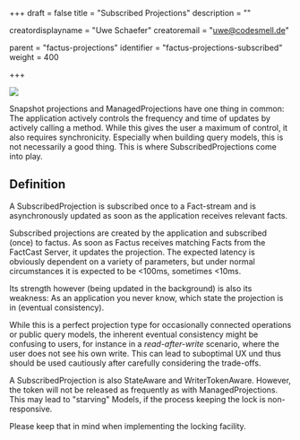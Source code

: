 +++
draft = false
title = "Subscribed Projections"
description = ""


creatordisplayname = "Uwe Schaefer"
creatoremail = "uwe@codesmell.de"


parent = "factus-projections"
identifier = "factus-projections-subscribed"
weight = 400

+++

![](../ph_s.png)

Snapshot projections and ManagedProjections have one thing in common:
The application actively controls the frequency and time of updates by actively calling a method. While this gives the 
user a maximum of control, it also requires synchronicity. Especially when building query models, this is not
necessarily a good thing. This is where SubscribedProjections come into play.

## Definition

A SubscribedProjection is subscribed once to a Fact-stream and is asynchronously updated as soon as the application
receives relevant facts.

Subscribed projections are created by the application and subscribed (once) to factus. As soon as Factus receives 
matching Facts from the FactCast Server, it updates the projection. The expected latency is obviously dependent on a
variety of parameters, but under normal circumstances it is expected to be <100ms, sometimes <10ms.

Its strength however (being updated in the background) is also its weakness: As an application you never know, 
which state the projection is in (eventual consistency).

While this is a perfect projection type for occasionally connected operations or public query models, the inherent 
eventual consistency might be confusing to users, for instance in a *read-after-write* scenario, where the user
does not see his own write. This can lead to suboptimal UX und thus should be used cautiously after carefully 
considering the trade-offs.

A SubscribedProjection is also StateAware and WriterTokenAware. However, the token will not be released as frequently
as with ManagedProjections. This may lead to "starving" Models, if the process keeping the lock is non-responsive.

Please keep that in mind when implementing the locking facility.
  
  
